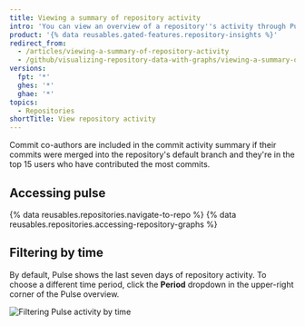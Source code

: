 ```yaml
---
title: Viewing a summary of repository activity
intro: 'You can view an overview of a repository''s activity through Pulse. Pulse includes a list of open and merged pull requests, open and closed issues, and a graph showing the commit activity for the top 15 users who committed to the default branch of the project in the selected [time period](/articles/viewing-a-summary-of-repository-activity#filtering-by-time).'
product: '{% data reusables.gated-features.repository-insights %}'
redirect_from:
  - /articles/viewing-a-summary-of-repository-activity
  - /github/visualizing-repository-data-with-graphs/viewing-a-summary-of-repository-activity
versions:
  fpt: '*'
  ghes: '*'
  ghae: '*'
topics:
  - Repositories
shortTitle: View repository activity
---
```

Commit co-authors are included in the commit activity summary if their commits were merged into the repository's default branch and they're in the top 15 users who have contributed the most commits.

## Accessing pulse

{% data reusables.repositories.navigate-to-repo %}
{% data reusables.repositories.accessing-repository-graphs %}

## Filtering by time

By default, Pulse shows the last seven days of repository activity. To choose a different time period, click the **Period** dropdown in the upper-right corner of the Pulse overview.

![Filtering Pulse activity by time](/assets/images/help/pulse/pulse_time_filter_dropdown.png)
